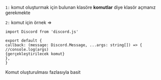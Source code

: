 `1:` komut oluşturmak için bulunan klasöre **komutlar** diye klasör açmanız gerekmekte

`2:` komut için örnek =>

```
import Discord from 'discord.js'

export default {
callback: (message: Discord.Message, ...args: string[]) => {
//console.log(args)
{gerçekleştirilecek komut}
},
} 
```

Komut oluşturulması fazlasıyla basit
